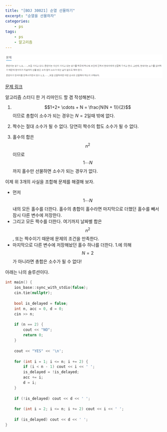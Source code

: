 ```yaml
---
title: "[BOJ 30021] 순열 선물하기"
excerpt: "순열을 선물하자"
categories:
    - ps
tags:
    - ps
    - 알고리즘
---
```


![[BOJ 30021]](/assets/images/2024-03-28-1.png)

[문제 링크](https://www.acmicpc.net/problem/30021)

알고리즘 스터디 한 거 리마인드 할 겸 작성해본다.

1. $$1+2+ \cdots + N = \frac{N(N + 1)}{2}$$ 이므로 총합이 소수가 되는 경우는 $N = 2$일때 밖에 없다.

2. 짝수는 절대 소수가 될 수 없다. 당연히 짝수의 합도 소수가 될 수 없다.

3. 홀수의 합은 $$n^2$$ 이므로 $$1 \cdots N$$까지 홀수만 선물하면 소수가 되는 경우가 없다.

이제 위 3개의 사실을 조합해 문제를 해결해 보자.

- 먼저 $$1 \cdots N$$ 내의 모든 홀수를 더한다. 홀수의 총합이 홀수라면 마지막으로 더했던 홀수를 빼서 잠시 다른 변수에 저장한다.
- 그리고 모든 짝수를 더한다. 여기까지 날짜별 합은 $$n^2$$, 또는 짝수이기 때문에 문제의 조건을 만족한다.
- 마지막으로 다른 변수에 저장해놨던 홀수 하나를 더한다. 1.에 의해 $$N = 2$$가 아니라면 총합은 소수가 될 수 없다!

아래는 나의 솔루션이다.

```cpp
int main() {
    ios_base::sync_with_stdio(false);
    cin.tie(nullptr);

    bool is_delayed = false;
    int n, acc = 0, d = 0;
    cin >> n;
    
    if (n == 2) {
        cout << "NO";
        return 0;
    }

    cout << "YES" << '\n';

    for (int i = 1; i <= n; i += 2) {
        if (i < n - 1) cout << i << ' ';
        is_delayed = !is_delayed;
        acc += i;
        d = i;
    }

    if (!is_delayed) cout << d << ' ';

    for (int i = 2; i <= n; i += 2) cout << i << ' ';

    if (is_delayed) cout << d << ' ';
}
```
